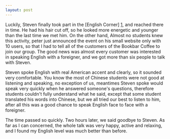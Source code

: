 ```yaml
---
layout: post
---
```


Luckily, Steven finally took part in the [English Corner] [1], and reached
there in time. He had his hair cut off, so he looked more energetic and
younger than the last time we met him. On the other hand, Almost no students
knew this activity, peter just announced the event on his small website only
with 10 users, so that I had to tell all of the customers of the Bookbar
Coffee to join our group. The good news was almost every customer was
interested in speaking English with a foreigner, and we got more than six
people to talk with Steven. 

Steven spoke English with real American accent and clearly, so it sounded very
comfortable. You know the most of Chinese students were not good at listening
and speaking, no exception of us, meantimes Steven spoke would speak very
quickly when he answered someone's questions, therefore students couldn't
fully understand what he said, except that some student translated his words
into Chinese, but we all tried our best to listen to him, after all this was a
good chance to speak English face to face with a foreigner.  

The time passed so quickly. Two hours later, we said goodbye to Steven. As far
as I can concerned, the whole talk was very happy, active and relaxing, and I
found my English level was much better than before.  

[1]: happyec.org
